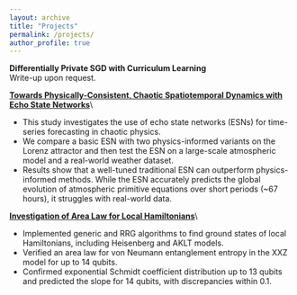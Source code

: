 ```yaml
---
layout: archive
title: "Projects"
permalink: /projects/
author_profile: true
---
```


**Differentially Private SGD with Curriculum Learning**\
Write-up upon request.

[**Towards Physically-Consistent, Chaotic Spatiotemporal Dynamics with Echo State Networks**](http://ceur-ws.org/Vol-2964/article_199.pdf)\
* This study investigates the use of echo state networks (ESNs) for time-series forecasting in chaotic physics.
* We compare a basic ESN with two physics-informed variants on the Lorenz attractor and then test the ESN on a large-scale atmospheric model and a real-world weather dataset. 
* Results show that a well-tuned traditional ESN can outperform physics-informed methods. While the ESN accurately predicts the global evolution of atmospheric primitive equations over short periods (~67 hours), it struggles with real-world data.

[**Investigation of Area Law for Local Hamiltonians**](https://github.com/BiuSky7777/Reed2020-Thesis/blob/master/Paper/My_Final_College_Paper.pdf)\
* Implemented generic and RRG algorithms to find ground states of local Hamiltonians, including Heisenberg and AKLT models.
* Verified an area law for von Neumann entanglement entropy in the XXZ model for up to 14 qubits.
* Confirmed exponential Schmidt coefficient distribution up to 13 qubits and predicted the slope for 14 qubits, with discrepancies within 0.1.